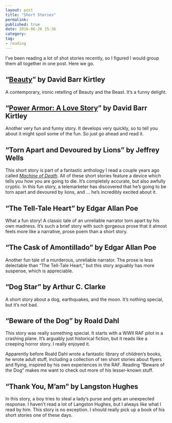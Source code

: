 ```yaml
---
layout: post
title: "Short Stories"
permalink: 
published: true
date: 2016-06-26 15:36
category: 
tag: 
- reading
---
```



I’ve been reading a lot of shot stories recently, so I figured I would group them all together in one post. Here we go.

## “[Beauty](http://www.lightspeedmagazine.com/fiction/beauty/	)” by David Barr Kirtley

A contemporary, ironic retelling of Beauty and the Beast. It’s a funny delight.

## “[Power Armor: A Love Story](http://www.lightspeedmagazine.com/fiction/power-armor-a-love-story/)” by David Barr Kirtley

Another very fun and funny story. It develops very quickly, so to tell you about it might spoil some of the fun. So just go ahead and read it.

## “Torn Apart and Devoured by Lions” by Jeffrey Wells

This short story is part of a fantastic anthology I read a couple years ago called [*Machine of Death*](http://machineofdeath.net/about/books). All of these short stories feature a device which tells you how you are going to die. It’s completely accurate, but also awfully cryptic. In this fun story, a telemarketer has discovered that he’s going to be torn apart and devoured by lions, and … he’s incredibly excited about it.

## “The Tell-Tale Heart” by Edgar Allan Poe

What a fun story! A classic tale of an unreliable narrator torn apart by his own madness. It’s such a brief story with such gorgeous prose that it almost feels more like a narrative, prose poem than a short story.

## “The Cask of Amontillado” by Edgar Allan Poe

Another fun tale of a murderous, unreliable narrator. The prose is less delectable than “The Tell-Tale Heart,” but this story arguably has more suspense, which is appreciable.

## “Dog Star” by Arthur C. Clarke

A short story about a dog, earthquakes, and the moon. It’s nothing special, but it’s not bad.

## “Beware of the Dog” by Roald Dahl

This story was really something special. It starts with a WWII RAF pilot in a crashing plane. It’s arguably just historical fiction, but it reads like a creeping horror story. I really enjoyed it.

Apparently before Roald Dahl wrote a fantastic library of children’s books, he wrote adult stuff, including a collection of ten short stories about flyers and flying, inspired by his own experiences in the RAF. Reading “Beware of the Dog” makes me want to check out more of his lesser-known stuff.

## “Thank You, M’am” by Langston Hughes

In this story, a boy tries to steal a lady’s purse and gets an unexpected response. I haven’t read a lot of Langston Hughes, but I always like what I read by him. This story is no exception. I should really pick up a book of his short stories one of these days.
